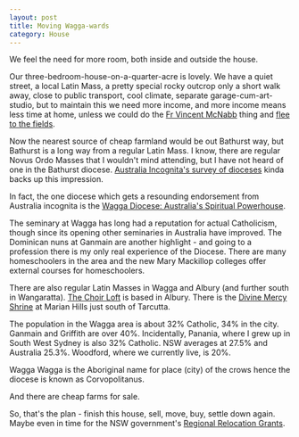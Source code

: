 ```yaml
---
layout: post
title: Moving Wagga-wards
category: House
---
```


We feel the need for more room, both inside and outside the house.

Our three-bedroom-house-on-a-quarter-acre is lovely.  We have a quiet street, a local Latin Mass, a pretty special rocky outcrop only a short walk away, close to public transport, cool climate, separate garage-cum-art-studio, but to maintain this we need more income, and more income means less time at home, unless we could do the [Fr Vincent McNabb](http://www.vincentmcnabb.org/) thing and [flee to the fields](http://distributistreview.com/mag/2010/11/flee-to-the-fields/).

Now the nearest source of cheap farmland would be out Bathurst way, but Bathurst is a long way from a regular Latin Mass.  I know, there are regular Novus Ordo Masses that I wouldn't mind attending, but I have not heard of one in the Bathurst diocese.  [Australia Incognita's survey of dioceses](http://australiaincognita.blogspot.com.au/2012/01/state-of-church-in-australia-diocese-by.html) kinda backs up this impression.

In fact, the one diocese which gets a resounding endorsement from Australia incognita is the [Wagga Diocese: Australia's Spiritual Powerhouse](http://australiaincognita.blogspot.com.au/2012/01/wagga-wagga-australias-spiritual.html).

The seminary at Wagga has long had a reputation for actual Catholicism, though since its opening other seminaries in Australia have improved.  The Dominican nuns at Ganmain are another highlight - and going to a profession there is my only real experience of the Diocese.  There are many homeschoolers in the area and the new Mary Mackillop colleges offer external courses for homeschoolers.

There are also regular Latin Masses in Wagga and Albury (and further south in Wangaratta).  [The Choir Loft](http://sacredmusic.org.au) is based in Albury.  There is the [Divine Mercy Shrine](https://www.facebook.com/divinemercyshrineaustralia) at Marian Hills just south of Tarcutta.

The population in the Wagga area is about 32% Catholic, 34% in the city.  Ganmain and Griffith are over 40%.  Incidentally, Panania, where I grew up in South West Sydney is also 32% Catholic.  NSW averages at 27.5% and Australia 25.3%.  Woodford, where we currently live, is 20%.

Wagga Wagga is the Aboriginal name for place (city) of the crows hence the diocese is known as Corvopolitanus.

And there are cheap farms for sale.

So, that's the plan - finish this house, sell, move, buy, settle down again.  Maybe even in time for the NSW government's [Regional Relocation Grants](http://www.osr.nsw.gov.au/grants/rrg).

